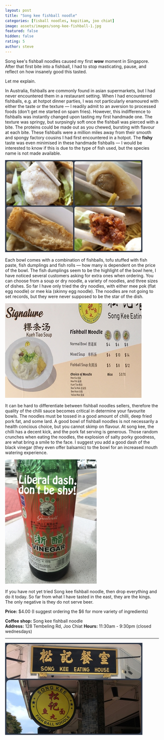 ```yaml
---
layout: post
title: "Song kee fishball noodle"
categories: [fisball noodles, kopitiam, joo chiat]
image: assets/images/song-kee-fishball-1.jpg
featured: false
hidden: false
rating: 5
author: steve
---
```


Song kee's fishball noodles caused my first **wow** moment in Singapore. After that first bite into a fishball, I had to stop masticating, pause, and reflect on how insanely good this tasted.  

Let me explain.  

In Australia, fishballs are commonly found in asian supermarkets, but I had never encountered them in a restaurant setting. When I had encountered fishballs, e.g. at hotpot dinner parties, I was not particularly enamoured with either the taste or the texture — I readily admit to an aversion to processed foods (don't get me started on spam fries). However, this indifference to fishballs was instantly changed upon tasting my first handmade one. The texture was springy, but surpsingly soft once the fishball was pierced with a bite. The proteins could be made out as you chewed, bursting with flavour at each bite. These fishballs were a million miles away from their smooth and spongy factory cousins I had first encountered in a hotpot. The **fishy** taste was even minimised in these handmade fishballs — I would be interested to know if this is due to the type of fish used, but the species name is not made available.

![fishballs](/assets/images/song-kee-fishball-3.jpg "Different song kee ingredients")

Each bowl comes with a combination of fishballs, tofu stuffed with fish paste, fish dumplings and fish rolls — how many is dependent on the price of the bowl. The fish dumplings seem to be the highlight of the bowl here, I have noticed several customers asking for extra ones when ordering. You can choose from a soup or dry noodle, a variety of noodles, and three sizes of dishes. So far I have only tried the dry noodles, with either mee pok (flat egg noodle) or mee kia (skinny egg noodle). The noodles are not going to set records, but they were never supposed to be the star of the dish.  

![song kee menu](/assets/images/song-kee-fishball-2.jpg "Song kee menu")

It can be hard to differentiate between fishball noodles sellers, therefore the quality of the chilli sauce becomes critical in determine your favourite bowls. The noodles must be tossed in a good amount of chilli, deep fried pork fat, and some lard. A good bowl of fishball noodles is not necessarily a health concious choice, but you cannot skimp on flavour. At song kee, the chilli has a decent kick, and the pork fat serving is generous. Those random crunches when eating the noodles, the explosion of salty porky goodness, are what bring a smile to the face. I suggest you add a good dash of the black vinegar (they even offer balsamic) to the bowl for an increased mouth watering experience.

![black vinegar](/assets/images/song-kee-fishball-4.jpg "Required black vinegar")

If you have not yet tried Song kee fishball noodle, then drop everything and do it today. So far from what I have tasted in the east, they are the kings. The only negative is they do not serve beer.  

**Price:** $4.00 (I suggest ordering the $6 for more variety of ingredients)  

**Coffee shop:** Song kee fishball noodle  
**Address:** 128 Tembeling Rd, Joo Chiat
**Hours:** 11:30am - 9:30pm (closed wednesdays)  

***  

![song kee fishball noodle](/assets/images/song-kee-fishball-5.jpg "Song kee fishball noodle")